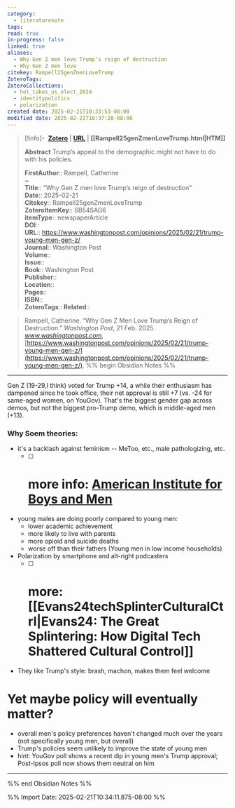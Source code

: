 ```yaml
---
category:
  - literaturenote
tags: 
read: true
in-progress: false
linked: true
aliases:
  - Why Gen Z men love Trump’s reign of destruction
  - Why Gen Z men love
citekey: Rampell25genZmenLoveTrump
ZoteroTags: 
ZoteroCollections:
  - hot_takes_us_elect_2024
  - identitypolitics
  - polarization
created date: 2025-02-21T10:33:53-08:00
modified date: 2025-02-21T10:37:28-08:00
---
```


> [!info]- &nbsp;[**Zotero**](zotero://select/library/items/SB54SAG6)   | [**URL**](https://www.washingtonpost.com/opinions/2025/02/21/trump-young-men-gen-z/) | **[[Rampell25genZmenLoveTrump.html|HTM]]**
>
> 
> **Abstract**
> Trump’s appeal to the demographic might not have to do with his policies.
> 
> 
> **FirstAuthor**:: Rampell, Catherine  
~    
> **Title**:: "Why Gen Z men love Trump’s reign of destruction"  
> **Date**:: 2025-02-21  
> **Citekey**:: Rampell25genZmenLoveTrump  
> **ZoteroItemKey**:: SB54SAG6  
> **itemType**:: newspaperArticle  
> **DOI**::   
> **URL**:: https://www.washingtonpost.com/opinions/2025/02/21/trump-young-men-gen-z/  
> **Journal**:: Washington Post  
> **Volume**::   
> **Issue**::   
> **Book**:: Washington Post  
> **Publisher**::   
> **Location**::    
> **Pages**::   
> **ISBN**::   
> **ZoteroTags**:: 
> **Related**:: 

> Rampell, Catherine. “Why Gen Z Men Love Trump’s Reign of Destruction.” _Washington Post_, 21 Feb. 2025. _www.washingtonpost.com_, [https://www.washingtonpost.com/opinions/2025/02/21/trump-young-men-gen-z/](https://www.washingtonpost.com/opinions/2025/02/21/trump-young-men-gen-z/).
%% begin Obsidian Notes %%
___

Gen Z (19-29,I think) voted for Trump +14, a while their enthusiasm has dampened since he took office, their net approval is still +7 (vs. -24 for same-aged women, on YouGov).  That's the biggest gender gap across demos, but not the biggest pro-Trump demo, which is middle-aged men (+13).

### Why Soem theories:
- it's a backlash against feminism -- MeToo, etc., male pathologizing, etc.
	- [ ] # more info: [American Institute for Boys and Men](https://aibm.org/)
- young males are doing poorly compared to young men: 
	- lower academic achievement
	- more likely to live with parents
	- more opioid and suicide deaths
	- worse off than their fathers (Young men in low income households)
- Polarization by smartphone and alt-right podcasters
	- [ ] # more: [[Evans24techSplinterCulturalCtrl|Evans24: The Great Splintering: How Digital Tech Shattered Cultural Control]] 
- They like Trump's style: brash, machon, makes them feel welcome
# Yet maybe policy will eventually matter?
- overall men's policy preferences haven't changed much over the years (not specifically young men, but overall)
- Trump's policies seem unlikely to improve the state of young men
- hint: YouGov poll shows a recent dip in young men's Trump approval; Post-Ipsos poll now shows them neutral on him
___
%% end Obsidian Notes %%


%% Import Date: 2025-02-21T10:34:11.875-08:00 %%
